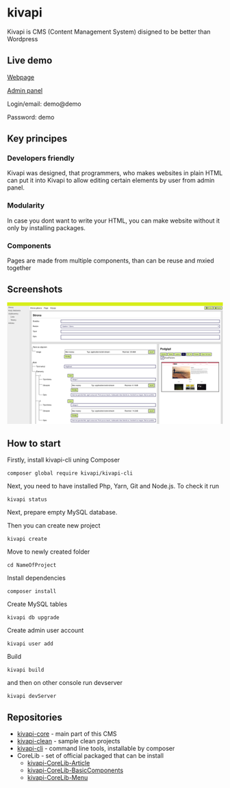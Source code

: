 # kivapi
Kivapi is CMS (Content Management System) disigned to be better than Wordpress

## Live demo

[Webpage](https://demo1.kivapi.green-code.studio/)

[Admin panel](https://demo1.kivapi.green-code.studio/panel/)

Login/email: demo@demo

Password: demo

## Key principes
### Developers friendly
Kivapi was designed, that programmers, who makes websites in plain HTML can put it into Kivapi to allow editing certain elements by user from admin panel.

### Modularity
In case you dont want to write your HTML, you can make website without it only by installing packages.

### Components
Pages are made from multiple components, than can be reuse and mxied together

## Screenshots
![Admin panel](img/screen1.png)

## How to start

Firstly, install kivapi-cli uning Composer
```
composer global require kivapi/kivapi-cli
```

Next, you need to have installed Php, Yarn, Git and Node.js. To check it run
```
kivapi status
```

Next, prepare empty MySQL database.

Then you can create new project
```
kivapi create
```

Move to newly created folder
```
cd NameOfProject
```

Install dependencies
```
composer install
```

Create MySQL tables
```
kivapi db upgrade
```

Create admin user account
```
kivapi user add
```

Build
```
kivapi build
```

and then on other console run devserver
```
kivapi devServer
```

## Repositories
* [kivapi-core](https://github.com/GreenCodeStudio/kivapi-core) - main part of this CMS
* [kivapi-clean](https://github.com/GreenCodeStudio/kivapi-clean) - sample clean projects
* [kivapi-cli](https://github.com/GreenCodeStudio/kivapi-cli) - command line tools, installable by composer
* CoreLib - set of official packaged that can be install
  * [kivapi-CoreLib-Article](https://github.com/GreenCodeStudio/kivapi-CoreLib-Article)
  * [kivapi-CoreLib-BasicComponents](https://github.com/GreenCodeStudio/kivapi-CoreLib-BasicComponents)
  * [kivapi-CoreLib-Menu](https://github.com/GreenCodeStudio/kivapi-CoreLib-Menu)
